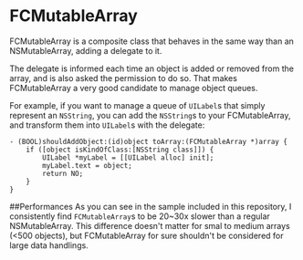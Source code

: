 FCMutableArray
==============

FCMutableArray is a composite class that behaves in the same way than an NSMutableArray, adding a delegate to it. 


The delegate is informed each time an object is added or removed from the array, and is also asked the permission to do so. That makes FCMutableArray a very good candidate to manage object queues. 


For example, if you want to manage a queue of `UILabel`s that simply represent an `NSString`, you can add the `NSString`s to your FCMutableArray, and transform them into `UILabel`s with the delegate:

```objc
- (BOOL)shouldAddObject:(id)object toArray:(FCMutableArray *)array {
    if ([object isKindOfClass:[NSString class]]) {
        UILabel *myLabel = [[UILabel alloc] init];  
        myLabel.text = object;
        return NO;
    }
}
```

##Performances
As you can see in the sample included in this repository, I consistently find `FCMutableArray`s to be 20~30x slower than a regular NSMutableArray. This difference doesn't matter for smal to medium arrays (<500 objects), but FCMutableArray for sure shouldn't be considered for large data handlings. 
